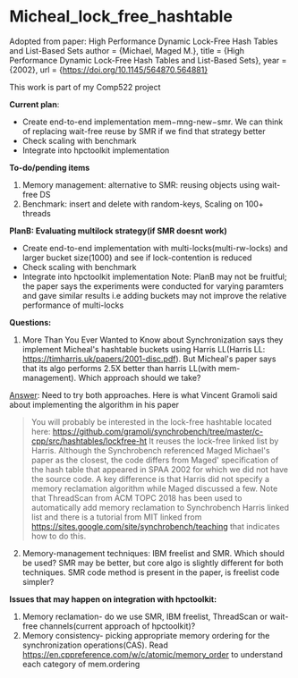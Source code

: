 # Micheal_lock_free_hashtable
Adopted from paper: High Performance Dynamic Lock-Free Hash Tables and List-Based Sets
author = {Michael, Maged M.},
title = {High Performance Dynamic Lock-Free Hash Tables and List-Based Sets},
year = {2002},
url = {https://doi.org/10.1145/564870.564881}

This work is part of my Comp522 project

**Current plan**: 
* Create end-to-end implementation mem−mng-new−smr. We can think of replacing wait-free reuse by SMR if we find that strategy better
* Check scaling with benchmark
* Integrate into hpctoolkit implementation

**To-do/pending items**
1. Memory management: alternative to SMR: reusing objects using wait-free DS
2. Benchmark: insert and delete with random-keys, Scaling on 100+ threads

	
**PlanB: Evaluating multilock strategy(if SMR doesnt work)**
* Create end-to-end implementation with multi-locks(multi-rw-locks) and larger bucket size(1000) and see if lock-contention is reduced
* Check scaling with benchmark 
* Integrate into hpctoolkit implementation
Note: PlanB may not be fruitful; the paper says the experiments were conducted for varying paramters and gave similar results i.e adding buckets may not improve the relative performance of multi-locks

**Questions:**
1. More Than You Ever Wanted to Know about Synchronization says they implement Micheal's hashtable buckets using Harris LL(Harris LL: https://timharris.uk/papers/2001-disc.pdf). But Micheal's paper says that its algo performs 2.5X better than harris LL(with mem-management). Which approach should we take?

<ins>Answer</ins>: Need to try both approaches. Here is what Vincent Gramoli said about implementing the algorithm in his paper
> You will probably be interested in the lock-free hashtable located here: https://github.com/gramoli/synchrobench/tree/master/c-cpp/src/hashtables/lockfree-ht
It reuses the lock-free linked list by Harris. Although the Synchrobench referenced Maged Michael's paper as the closest, the code differs from Maged' specification of the hash table that appeared in SPAA 2002 for which we did not have the source code.
A key difference is that Harris did not specify a memory reclamation algorithm while Maged discussed a few. Note that ThreadScan from ACM TOPC 2018 has been used to automatically add memory reclamation to Synchrobench Harris linked list and there is a tutorial from MIT linked from https://sites.google.com/site/synchrobench/teaching that indicates how to do this.

2. Memory-management techniques: IBM freelist and SMR. Which should be used? SMR may be better, but core algo is slightly different for both techniques. SMR code method is present in the paper, is freelist code simpler?


**Issues that may happen on integration with hpctoolkit:**
1. Memory reclamation- do we use SMR, IBM freelist, ThreadScan or wait-free channels(current approach of hpctoolkit)?
2. Memory consistency- picking appropriate memory ordering for the synchronization operations(CAS). Read https://en.cppreference.com/w/c/atomic/memory_order to understand each category of mem.ordering
